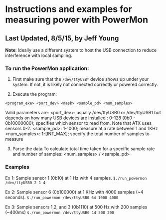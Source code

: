 # Instructions and examples for measuring power with PowerMon

## Last Updated, 8/5/15, by Jeff Young

**Note**: Ideally use a different system to host the USB connection to reduce interference with
local sampling.

### To run the PowerMon application:

1. First make sure that the `/dev/ttyUSB*` device shows up under your system. If not, it is likely not connected correctly or powered correctly.

2. Execute the program:

`<program_exe> <port_dev> <mask> <sample_pd> <num_samples>`

Valid parameters are:
<port_dev>:  usually /dev/ttyUSB0 or /dev/ttyUSB1 but depends on how many USB devices are installed
<mask>: 0-128 (0b0 - 0b10000000); specifies which sensor to read from. Note that ATX uses sensors 0-2.
<sample_pd>: 1-1000; measure at a rate between 1 and 1KHz
<num_samples>: 1-[INT_MAX]; specify the total number of samples to measure

3. Parse the data
To calculate total time taken for a specific sample rate and number of samples: <num_samples> / <sample_pd>

### Examples
  
Ex 1: Sample sensor 1 (0b10) at 1 Hz with 4 samples.
`$./run_powermon /dev/ttyUSB0 2 1 4`

Ex 2: Sample sensor 6 (0b100000) at 1 KHz with 4000 samples (~4 seconds).
`$./run_powermon /dev/ttyUSB0 64 1000 4000`

Ex 3: Sample sensors 1,2, and 3 (0b1110) at 500 Hz with 200 samples (~400ms)
`$./run_powermon /dev/ttyUSB0 14 500 200`
